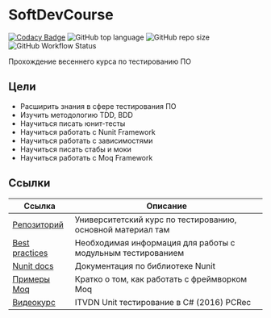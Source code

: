 # SoftDevCourse

[![Codacy Badge](https://app.codacy.com/project/badge/Grade/f93903782b244e748deb764d1965d2d0)](https://www.codacy.com/gh/GnomGad/NunitTesting/dashboard?utm_source=github.com&amp;utm_medium=referral&amp;utm_content=GnomGad/NunitTesting&amp;utm_campaign=Badge_Grade)
![GitHub top language](https://img.shields.io/github/languages/top/gnomgad/NunitTesting?style=flat)
![GitHub repo size](https://img.shields.io/github/repo-size/gnomgad/NunitTesting?style=flat)
![GitHub Workflow Status](https://img.shields.io/github/workflow/status/gnomgad/NunitTesting/Build)



Прохождение весеннего курса по тестированию ПО

## Цели

-  Расширить знания в сфере тестирования ПО
-  Изучить методологию TDD, BDD
-  Научиться писать юнит-тесты
-  Научиться работать с Nunit Framework
-  Научиться работать с зависимостями
-  Научиться писать стабы и моки
-  Научиться работать с Moq Framework

## Ссылки

| Ссылка  | Описание |
| ------------- | ------------- |
| [Репозиторий](https://github.com/ar1st0crat/SoftDevCourse/tree/master/Spring)  | Университетский курс по тестированию, основной материал там  | 
| [Best practices](https://docs.microsoft.com/ru-ru/dotnet/core/testing/unit-testing-best-practices) | Необходимая информация для работы с модульным тестированием | 
| [Nunit docs](https://docs.nunit.org/articles/nunit/writing-tests/attributes.html)  | Документация по библиотеке Nunit  |
| [Примеры Moq](https://habr.com/ru/post/150859/)| Кратко о том, как работать с фреймворком Moq|
| [Видеокурс](https://itvdn.com/ru/video/unit-testing-csharp) | ITVDN Unit тестирование в C# (2016) PCRec|